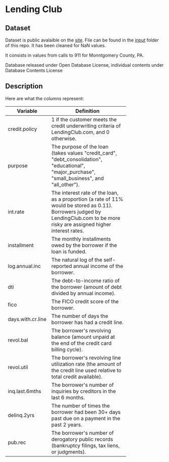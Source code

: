 
Lending Club
============

Dataset
-------

Dataset is public avalaible on the [site](https://www.lendingclub.com/). File can be found in the [input](../inputs/loan_data.csv) folder of this repo. It has been cleaned for NaN values.

It consists in values from calls to 911 for Monntgomery County, PA.

Database released under Open Database License, individual contents under Database Contents License

Description
-----------

Here are what the columns represent:

<table style="width:76%;">
<colgroup>
<col width="8%" />
<col width="68%" />
</colgroup>
<thead>
<tr class="header">
<th><strong>Variable</strong></th>
<th><strong>Definition</strong></th>
</tr>
</thead>
<tbody>
<tr class="odd">
<td>credit.policy</td>
<td>1 if the customer meets the credit underwriting criteria of LendingClub.com, and 0 otherwise.</td>
</tr>
<tr class="even">
<td>purpose</td>
<td>The purpose of the loan (takes values &quot;credit_card&quot;, &quot;debt_consolidation&quot;, &quot;educational&quot;, &quot;major_purchase&quot;, &quot;small_business&quot;, and &quot;all_other&quot;).</td>
</tr>
<tr class="odd">
<td>int.rate</td>
<td>The interest rate of the loan, as a proportion (a rate of 11% would be stored as 0.11). Borrowers judged by LendingClub.com to be more risky are assigned higher interest rates.</td>
</tr>
<tr class="even">
<td>installment</td>
<td>The monthly installments owed by the borrower if the loan is funded.</td>
</tr>
<tr class="odd">
<td>log.annual.inc</td>
<td>The natural log of the self-reported annual income of the borrower.</td>
</tr>
<tr class="even">
<td>dti</td>
<td>The debt-to-income ratio of the borrower (amount of debt divided by annual income).</td>
</tr>
<tr class="odd">
<td>fico</td>
<td>The FICO credit score of the borrower.</td>
</tr>
<tr class="even">
<td>days.with.cr.line</td>
<td>The number of days the borrower has had a credit line.</td>
</tr>
<tr class="odd">
<td>revol.bal</td>
<td>The borrower's revolving balance (amount unpaid at the end of the credit card billing cycle).</td>
</tr>
<tr class="even">
<td>revol.util</td>
<td>The borrower's revolving line utilization rate (the amount of the credit line used relative to total credit available).</td>
</tr>
<tr class="odd">
<td>inq.last.6mths</td>
<td>The borrower's number of inquiries by creditors in the last 6 months.</td>
</tr>
<tr class="even">
<td>delinq.2yrs</td>
<td>The number of times the borrower had been 30+ days past due on a payment in the past 2 years.</td>
</tr>
<tr class="odd">
<td>pub.rec</td>
<td>The borrower's number of derogatory public records (bankruptcy filings, tax liens, or judgments).</td>
</tr>
</tbody>
</table>
